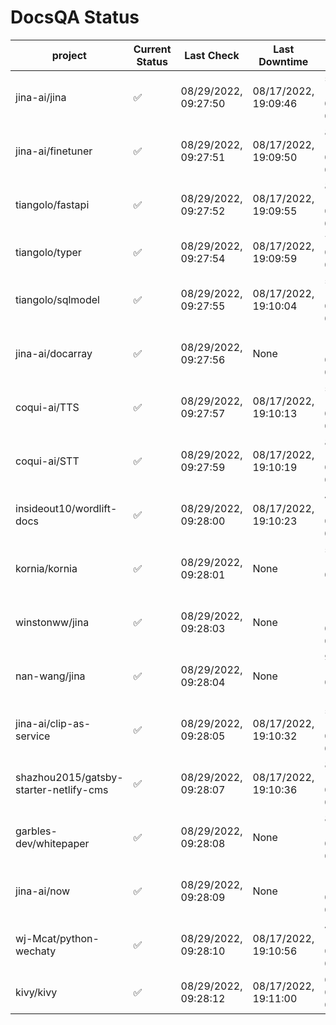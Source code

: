 # DocsQA Status

|               project                |Current Status|     Last Check     |   Last Downtime    |              % Uptime              |
|--------------------------------------|--------------|--------------------|--------------------|------------------------------------|
|jina-ai/jina                          |✅            |08/29/2022, 09:27:50|08/17/2022, 19:09:46|57.150 (since 08/15/2022, 07:09:42) |
|jina-ai/finetuner                     |✅            |08/29/2022, 09:27:51|08/17/2022, 19:09:50|867.628 (since 08/15/2022, 07:09:42)|
|tiangolo/fastapi                      |✅            |08/29/2022, 09:27:52|08/17/2022, 19:09:55|867.467 (since 08/15/2022, 07:09:42)|
|tiangolo/typer                        |✅            |08/29/2022, 09:27:54|08/17/2022, 19:09:59|7.647 (since 08/15/2022, 07:09:42)  |
|tiangolo/sqlmodel                     |✅            |08/29/2022, 09:27:55|08/17/2022, 19:10:04|57.308 (since 08/15/2022, 07:09:42) |
|jina-ai/docarray                      |✅            |08/29/2022, 09:27:56|None                |100.000 (since 08/24/2022, 01:39:12)|
|coqui-ai/TTS                          |✅            |08/29/2022, 09:27:57|08/17/2022, 19:10:13|57.288 (since 08/15/2022, 07:09:42) |
|coqui-ai/STT                          |✅            |08/29/2022, 09:27:59|08/17/2022, 19:10:19|866.900 (since 08/15/2022, 07:09:42)|
|insideout10/wordlift-docs             |✅            |08/29/2022, 09:28:00|08/17/2022, 19:10:23|443.360 (since 08/15/2022, 07:09:42)|
|kornia/kornia                         |✅            |08/29/2022, 09:28:01|None                |51.785 (since 08/23/2022, 16:11:04) |
|winstonww/jina                        |✅            |08/29/2022, 09:28:03|None                |100.000 (since 08/26/2022, 06:21:28)|
|nan-wang/jina                         |✅            |08/29/2022, 09:28:04|None                |99.967 (since 08/24/2022, 15:11:24) |
|jina-ai/clip-as-service               |✅            |08/29/2022, 09:28:05|08/17/2022, 19:10:32|57.401 (since 08/15/2022, 07:09:42) |
|shazhou2015/gatsby-starter-netlify-cms|✅            |08/29/2022, 09:28:07|08/17/2022, 19:10:36|866.149 (since 08/15/2022, 07:09:42)|
|garbles-dev/whitepaper                |✅            |08/29/2022, 09:28:08|None                |82.776 (since 08/24/2022, 01:39:12) |
|jina-ai/now                           |✅            |08/29/2022, 09:28:09|None                |100.000 (since 08/24/2022, 01:39:12)|
|wj-Mcat/python-wechaty                |✅            |08/29/2022, 09:28:10|08/17/2022, 19:10:56|44.511 (since 08/15/2022, 07:09:42) |
|kivy/kivy                             |✅            |08/29/2022, 09:28:12|08/17/2022, 19:11:00|0.830 (since 08/15/2022, 07:09:42)  |
